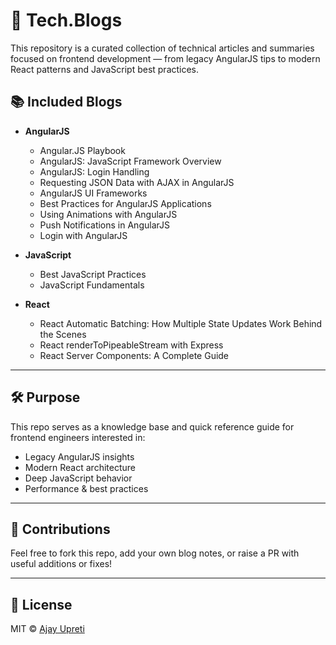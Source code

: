 # 🧠 Tech.Blogs

This repository is a curated collection of technical articles and summaries focused on frontend development — from legacy AngularJS tips to modern React patterns and JavaScript best practices.

## 📚 Included Blogs

- **AngularJS**
  - Angular.JS Playbook
  - AngularJS: JavaScript Framework Overview
  - AngularJS: Login Handling
  - Requesting JSON Data with AJAX in AngularJS
  - AngularJS UI Frameworks
  - Best Practices for AngularJS Applications
  - Using Animations with AngularJS
  - Push Notifications in AngularJS
  - Login with AngularJS

- **JavaScript**
  - Best JavaScript Practices
  - JavaScript Fundamentals

- **React**
  - React Automatic Batching: How Multiple State Updates Work Behind the Scenes
  - React renderToPipeableStream with Express
  - React Server Components: A Complete Guide

---

## 🛠 Purpose

This repo serves as a knowledge base and quick reference guide for frontend engineers interested in:

- Legacy AngularJS insights
- Modern React architecture
- Deep JavaScript behavior
- Performance & best practices

---

## 🤝 Contributions

Feel free to fork this repo, add your own blog notes, or raise a PR with useful additions or fixes!

---

## 📄 License

MIT © [Ajay Upreti](https://github.com/ajayupreti)
